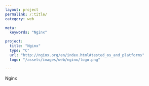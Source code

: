 ```yaml
---
layout: project
permalink: /:title/
category: web

meta:
  keywords: "Nginx"

project:
  title: "Nginx"
  type: "C"
  url: "http://nginx.org/en/index.html#tested_os_and_platforms"
  logo: "/assets/images/web/nginx/logo.png"

---	
```

<p>Nginx</p>